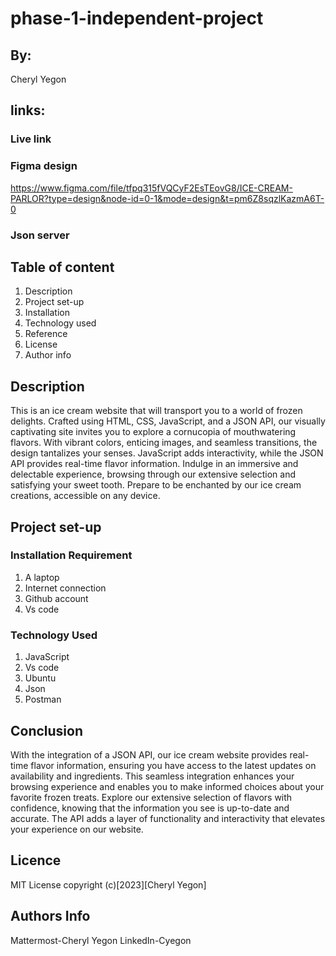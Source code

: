 # phase-1-independent-project

## By:
 Cheryl Yegon

 ## links:
 ### Live link

 
 ### Figma design
 https://www.figma.com/file/tfpq315fVQCyF2EsTEovG8/ICE-CREAM-PARLOR?type=design&node-id=0-1&mode=design&t=pm6Z8sqzlKazmA6T-0

 ### Json server 


 ## Table of content 
 1. Description
 2. Project set-up
 3. Installation
 4. Technology used
 5. Reference 
 6. License
 7. Author info

## Description
This is an ice cream website that will transport you to a world of frozen delights. Crafted using HTML, CSS, JavaScript, and a JSON API, our visually captivating site invites you to explore a cornucopia of mouthwatering flavors. With vibrant colors, enticing images, and seamless transitions, the design tantalizes your senses. JavaScript adds interactivity, while the JSON API provides real-time flavor information. Indulge in an immersive and delectable experience, browsing through our extensive selection and satisfying your sweet tooth. Prepare to be enchanted by our ice cream creations, accessible on any device.


## Project set-up

### Installation Requirement
1. A laptop
2. Internet connection
3. Github account
4. Vs code

### Technology Used
1. JavaScript
2. Vs code
3. Ubuntu
4. Json
5. Postman

## Conclusion
With the integration of a JSON API, our ice cream website provides real-time flavor information, ensuring you have access to the latest updates on availability and ingredients. This seamless integration enhances your browsing experience and enables you to make informed choices about your favorite frozen treats. Explore our extensive selection of flavors with confidence, knowing that the information you see is up-to-date and accurate. The API adds a layer of functionality and interactivity that elevates your experience on our website.


## Licence
MIT License copyright (c)[2023][Cheryl Yegon]

## Authors Info
Mattermost-Cheryl Yegon
LinkedIn-Cyegon